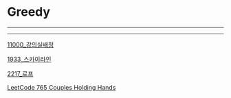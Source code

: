 # Greedy

---

---

[11000_강의실배정](Greedy%2046cd35e1e616460bb8a91b67cbc87d9e/11000_%E1%84%80%E1%85%A1%E1%86%BC%E1%84%8B%E1%85%B4%E1%84%89%E1%85%B5%E1%86%AF%E1%84%87%E1%85%A2%E1%84%8C%E1%85%A5%E1%86%BC%201acdc6ac8cd64ba98b606c8334fb554e.md)

[1933_스카이라인](Greedy%2046cd35e1e616460bb8a91b67cbc87d9e/1933_%E1%84%89%E1%85%B3%E1%84%8F%E1%85%A1%E1%84%8B%E1%85%B5%E1%84%85%E1%85%A1%E1%84%8B%E1%85%B5%E1%86%AB%20e73102526221448084f93cc23e9bb69c.md)

[2217_로프](Greedy%2046cd35e1e616460bb8a91b67cbc87d9e/2217_%E1%84%85%E1%85%A9%E1%84%91%E1%85%B3%209e1a6d81816e4355b397ca10e5e128f3.md)

[LeetCode 765 Couples Holding Hands](Greedy%2046cd35e1e616460bb8a91b67cbc87d9e/LeetCode%20765%20Couples%20Holding%20Hands%2018c1d25214bf48b6b565808f84905558.md)